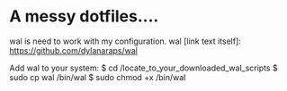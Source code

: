 # A messy dotfiles....

wal is need to work with my configuration.
wal [link text itself]: https://github.com/dylanaraps/wal

Add wal to your system:
$ cd /locate_to_your_downloaded_wal_scripts
$ sudo cp wal /bin/wal
$ sudo chmod +x /bin/wal
